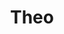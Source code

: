 ---
title: Theo
artigo: o
picture: /images/t/theo.jpg
background: /images/fundos/bolas.jpg
style: style-vermelho2
description: Significado do nome Theo
full-description: Em grego, théos significa deus, maneira como eram chamados os deuses gregos antes da Era Cristã. a partir de então, Theo passa designar um só Deus. Além de amorosos e alegres, os meninos que levam esse nome,destacam-se pela liderança. Se seu filho se chamar Theo, há grandes chances de você ter a casa cheia e um comandante a frente das brincadeiras com os amigos. A diversão está garantida, hein?
---